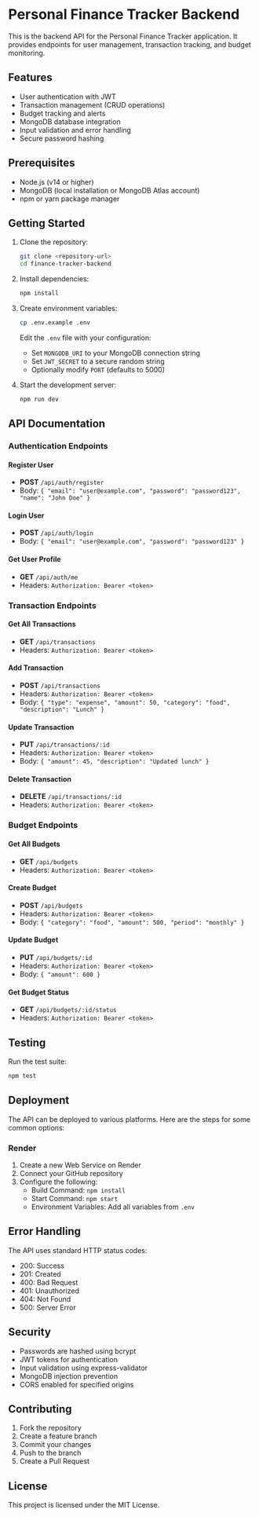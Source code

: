 # Personal Finance Tracker Backend

This is the backend API for the Personal Finance Tracker application. It provides endpoints for user management, transaction tracking, and budget monitoring.

## Features

- User authentication with JWT
- Transaction management (CRUD operations)
- Budget tracking and alerts
- MongoDB database integration
- Input validation and error handling
- Secure password hashing

## Prerequisites

- Node.js (v14 or higher)
- MongoDB (local installation or MongoDB Atlas account)
- npm or yarn package manager

## Getting Started

1. Clone the repository:
   ```bash
   git clone <repository-url>
   cd finance-tracker-backend
   ```

2. Install dependencies:
   ```bash
   npm install
   ```

3. Create environment variables:
   ```bash
   cp .env.example .env
   ```
   Edit the `.env` file with your configuration:
   - Set `MONGODB_URI` to your MongoDB connection string
   - Set `JWT_SECRET` to a secure random string
   - Optionally modify `PORT` (defaults to 5000)

4. Start the development server:
   ```bash
   npm run dev
   ```

## API Documentation

### Authentication Endpoints

#### Register User
- **POST** `/api/auth/register`
- Body: `{ "email": "user@example.com", "password": "password123", "name": "John Doe" }`

#### Login User
- **POST** `/api/auth/login`
- Body: `{ "email": "user@example.com", "password": "password123" }`

#### Get User Profile
- **GET** `/api/auth/me`
- Headers: `Authorization: Bearer <token>`

### Transaction Endpoints

#### Get All Transactions
- **GET** `/api/transactions`
- Headers: `Authorization: Bearer <token>`

#### Add Transaction
- **POST** `/api/transactions`
- Headers: `Authorization: Bearer <token>`
- Body: `{ "type": "expense", "amount": 50, "category": "food", "description": "Lunch" }`

#### Update Transaction
- **PUT** `/api/transactions/:id`
- Headers: `Authorization: Bearer <token>`
- Body: `{ "amount": 45, "description": "Updated lunch" }`

#### Delete Transaction
- **DELETE** `/api/transactions/:id`
- Headers: `Authorization: Bearer <token>`

### Budget Endpoints

#### Get All Budgets
- **GET** `/api/budgets`
- Headers: `Authorization: Bearer <token>`

#### Create Budget
- **POST** `/api/budgets`
- Headers: `Authorization: Bearer <token>`
- Body: `{ "category": "food", "amount": 500, "period": "monthly" }`

#### Update Budget
- **PUT** `/api/budgets/:id`
- Headers: `Authorization: Bearer <token>`
- Body: `{ "amount": 600 }`

#### Get Budget Status
- **GET** `/api/budgets/:id/status`
- Headers: `Authorization: Bearer <token>`

## Testing

Run the test suite:
```bash
npm test
```

## Deployment

The API can be deployed to various platforms. Here are the steps for some common options:

### Render

1. Create a new Web Service on Render
2. Connect your GitHub repository
3. Configure the following:
   - Build Command: `npm install`
   - Start Command: `npm start`
   - Environment Variables: Add all variables from `.env`

## Error Handling

The API uses standard HTTP status codes:
- 200: Success
- 201: Created
- 400: Bad Request
- 401: Unauthorized
- 404: Not Found
- 500: Server Error

## Security

- Passwords are hashed using bcrypt
- JWT tokens for authentication
- Input validation using express-validator
- MongoDB injection prevention
- CORS enabled for specified origins

## Contributing

1. Fork the repository
2. Create a feature branch
3. Commit your changes
4. Push to the branch
5. Create a Pull Request

## License

This project is licensed under the MIT License.
